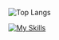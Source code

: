 ![Top Langs](https://github-readme-stats.vercel.app/api/top-langs/?username=gilanhaq&layout=compact&theme=holi)

[![My Skills](https://skillicons.dev/icons?i=flutter,kotlin,androidstudio&theme=dark)](https://skillicons.dev)
